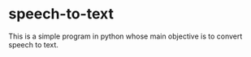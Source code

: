 # speech-to-text
This is a simple program in python whose main objective is to convert speech to text.
